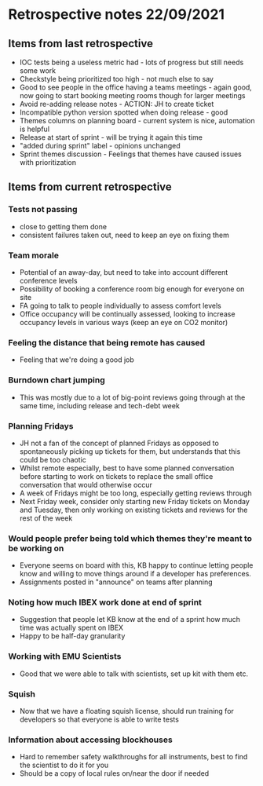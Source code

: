 # Retrospective notes 22/09/2021

## Items from last retrospective

* IOC tests being a useless metric had - lots of progress but still needs some work
* Checkstyle being prioritized too high - not much else to say
* Good to see people in the office having a teams meetings - again good, now going to start booking meeting rooms though for larger meetings
* Avoid re-adding release notes - ACTION: JH to create ticket
* Incompatible python version spotted when doing release - good
* Themes columns on planning board - current system is nice, automation is helpful
* Release at start of sprint - will be trying it again this time
* "added during sprint" label - opinions unchanged
* Sprint themes discussion - Feelings that themes have caused issues with prioritization 


## Items from current retrospective

### Tests not passing
* close to getting them done
* consistent failures taken out, need to keep an eye on fixing them

### Team morale
* Potential of an away-day, but need to take into account different conference levels
* Possibility of booking a conference room big enough for everyone on site
* FA going to talk to people individually to assess comfort levels
* Office occupancy will be continually assessed, looking to increase occupancy levels in various ways (keep an eye on CO2 monitor)

### Feeling the distance that being remote has caused
* Feeling that we're doing a good job

### Burndown chart jumping
* This was mostly due to a lot of big-point reviews going through at the same time, including release and tech-debt week

### Planning Fridays
* JH not a fan of the concept of planned Fridays as opposed to spontaneously picking up tickets for them, but understands that this could be too chaotic
* Whilst remote especially, best to have some planned conversation before starting to work on tickets to replace the small office conversation that would otherwise occur
* A week of Fridays might be too long, especially getting reviews through
* Next Friday week, consider only starting new Friday tickets on Monday and Tuesday, then only working on existing tickets and reviews for the rest of the week

### Would people prefer being told which themes they're meant to be working on
* Everyone seems on board with this, KB happy to continue letting people know and willing to move things around if a developer has preferences.
* Assignments posted in "announce" on teams after planning

### Noting how much IBEX work done at end of sprint
* Suggestion that people let KB know at the end of a sprint how much time was actually spent on IBEX
* Happy to be half-day granularity

### Working with EMU Scientists
* Good that we were able to talk with scientists, set up kit with them etc.

### Squish
* Now that we have a floating squish license, should run training for developers so that everyone is able to write tests

### Information about accessing blockhouses
* Hard to remember safety walkthroughs for all instruments, best to find the scientist to do it for you
* Should be a copy of local rules on/near the door if needed

